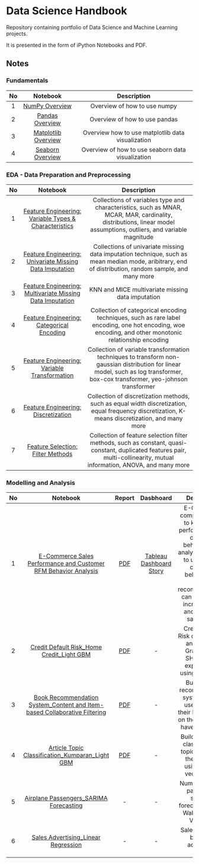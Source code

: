 # **Data Science Handbook**
Repository containing portfolio of Data Science and Machine Learning projects. 

It is presented in the form of iPython Notebooks and PDF.

## **Notes**

### Fundamentals
| No | Notebook | Description |
|:---:|:---:|:---:|
| 1 | [NumPy Overview](https://colab.research.google.com/drive/1YRWMpcxp5iU-Mb0wYRuLc2D2VOxQMl2X?usp=sharing) | Overview of how to use numpy |
| 2 | [Pandas Overview](https://colab.research.google.com/drive/1HPGrvVt8_PKE5EULP5QfzFPwKJUQaHnl?usp=sharing) | Overview of how to use pandas |
| 3 | [Matplotlib Overview](https://colab.research.google.com/drive/1b9uwlxBeYkqujx9HvmXrC94AmbUaNGuJ?usp=sharing) | Overview how to use matplotlib data visualization|
| 4 | [Seaborn Overview](https://colab.research.google.com/drive/16b9piRc-L8xl9LAbnVqQEyEWJFz2nK0M?usp=sharing) | Overview of how to use seaborn data visualization |

### EDA - Data Preparation and Preprocessing
| No | Notebook | Description |
|:---:|:---:|:---:|
| 1 | [Feature Engineering: Variable Types & Characteristics](https://colab.research.google.com/drive/1EvJm2lAtO4y2HWjYaTjGBgCj5SnZpJ-E?usp=sharing) | Collections of variables type and characteristics, such as MNAR, MCAR, MAR, cardinality, distributions, linear model assumptions, outliers, and variable magnitude |
| 2 | [Feature Engineering: Univariate Missing Data Imputation](https://colab.research.google.com/drive/1IY3DdzPE5rlJWBfrxkBwGCH_TfrVOzxo?usp=sharing) | Collections of univariate missing data imputation technique, such as mean median mode, aribitrary, end of distribution, random sample, and many more |
| 3 | [Feature Engineering: Multivariate Missing Data Imputation](https://colab.research.google.com/drive/13P_R6Bn5n38vbxjSbXeQGef1xe_14jz1?usp=sharing) | KNN and MICE multivariate missing data imputation |
| 4 | [Feature Engineering: Categorical Encoding](https://colab.research.google.com/drive/1xWjH3ZsfDdefdygz6lwL8luK0MeyTTtL?usp=sharing) | Collection of categorical encoding techniques, such as rare label encoding, one hot encoding, woe encoding, and other monotonic relationship encoding |
| 5 | [Feature Engineering: Variable Transformation](https://colab.research.google.com/drive/13v0lvNMU9kU-5IzyvYo1XKXERIQmKCEB?usp=sharing) | Collection of variable transformation techniques to transform non-gaussian distribution for linear model, such as log transformer, box-cox transformer, yeo-johnson transformer |
| 6 | [Feature Engineering: Discretization](https://colab.research.google.com/drive/1Lw999xtz6yEkKhjF20RWB4F3K_IiblVR?usp=sharing) | Collection of discretization methods, such as equal width discretization, equal frequency discretization, K-means discretization, and many more |
| 7 | [Feature Selection: Filter Methods](https://colab.research.google.com/drive/1x-jmUbMIcQSXA4TUu1E2musdy9rf669t?usp=sharing) | Collection of feature selection filter methods, such as constant, quasi-constant, duplicated features pair, multi-collinearity, mutual information, ANOVA, and many more | 


### Modelling and Analysis
| No | Notebook | Report | Dasbhoard | Description |
|:---:|:---:|:---:|:---:|:---:|
| 1 | [E-Commerce Sales Performance and Customer RFM Behavior Analysis](https://drive.google.com/file/d/1o1xw8RVmyya1EXCEEAY_jp8e8ltm1M7X/view?usp=share_link) | [PDF](https://drive.google.com/file/d/1n8EE7ny4KHZzYr_D2jc0I_ZlZQnOI-Kb/view?usp=share_link) | [Tableau Dashboard Story](https://public.tableau.com/views/PakistanE-CommerceSalesPerformanceandCustomerRFMBehaviour/DashboardStory?:language=en-US&:display_count=n&:origin=viz_share_link) | E-Commerce companies want to know sales performance and customer behavior. This analysis goals are to understand customer behavior and what recommendations can be made to increase sales and customer satisfaction|
| 2 | [Credit Default Risk_Home Credit_Light GBM](https://drive.google.com/file/d/1MYM8XTz-SFDcz27IkZlyuS7wOJ980g1R/view?usp=sharing) | [PDF](https://drive.google.com/file/d/1aU826Opix76xGCgEUkqe7myB2cGGaWSm/view?usp=sharing) |-| Credit Default Risk classification and Debtors Grading with SHAP model explainability using Light GBM|
| 3 | [Book Recommendation System_Content and Item-based Collaborative Filtering](https://colab.research.google.com/drive/11qaT_C3FFN3symuzyTYOE48Cq50BNC_d?usp=sharing) | [PDF](https://drive.google.com/file/d/1gsjt_2edyhbof2Lh6h093KeVp0RP-np_/view?usp=sharing) |-| Build a book recommendation system to help users choose their books based on the books they have purchased|
| 4 | [Article Topic Classification_Kumparan_Light GBM](https://drive.google.com/file/d/1ybXWQpMZVKzLur2fqz35h9Ta7gtyU9kz/view?usp=sharing) | [PDF](https://drive.google.com/file/d/1gYbTRkt3xad5pGgHwz0p4Q4ToFOcoW_l/view?usp=sharing) |-| Build a model to classify article topics based on their content using TF-IDF vectorization|
| 5 | [Airplane Passengers_SARIMA Forecasting](https://drive.google.com/file/d/1hl33KG6d7VRllXVqJCOe1m1wTo049I2v/view?usp=sharing) | - | - | Number of plane passengers seasonal forecasting using Walk-Forward Validation|
| 6 | [Sales Advertising_Linear Regression](https://colab.research.google.com/drive/1NXfY9ZrG4B0MeOeiOS2lSR1M3kU_Tdgi?usp=sharing) | - | - | Sales prediction based on advertising amount |


